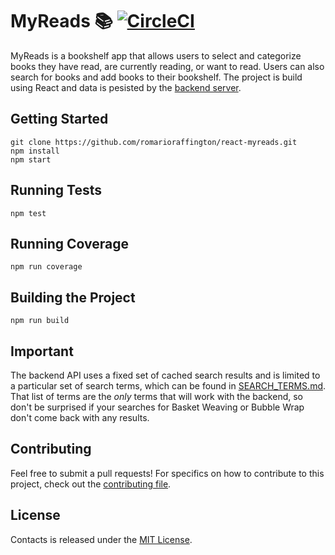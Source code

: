 # MyReads :books:  [![CircleCI](https://circleci.com/gh/romarioraffington/react-mybooks.svg?style=svg)](https://circleci.com/gh/romarioraffington/react-mybooks)


 MyReads is a bookshelf app that allows users to select and categorize books they have read, are currently reading, or want to read. Users can also search for books and add books to their bookshelf. The project is build using React and data is pesisted by the [backend server](https://reactnd-books-api.udacity.com).


## Getting Started

```shell
git clone https://github.com/romarioraffington/react-myreads.git
npm install
npm start
```

## Running Tests

```shell
npm test
```

## Running Coverage

```shell
npm run coverage
```

## Building the Project

```shell
npm run build
```

## Important
The backend API uses a fixed set of cached search results and is limited to a particular set of search terms, which can be found in [SEARCH_TERMS.md](SEARCH_TERMS.md). That list of terms are the _only_ terms that will work with the backend, so don't be surprised if your searches for Basket Weaving or Bubble Wrap don't come back with any results. 


## Contributing
Feel free to submit a pull requests! For specifics on how to contribute to this project, check out the  [contributing file](CONTRIBUTING.md).

## License
Contacts is released under the [MIT License](LICENSE).